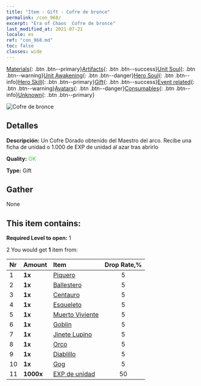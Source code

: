 ```yaml
---
title: "Item - Gift - Cofre de bronce"
permalink: /con_968/
excerpt: "Era of Chaos  Cofre de bronce"
last_modified_at: 2021-07-21
locale: es
ref: "con_968.md"
toc: false
classes: wide
---
```

 [Materials](/ItemsES/){: .btn .btn--primary}[Artifacts](/ItemsES/Artifacts/){: .btn .btn--success}[Unit Soul](/ItemsES/UnitSoul/){: .btn .btn--warning}[Unit Awakening](/ItemsES/UnitAwakening/){: .btn .btn--danger}[Hero Soul](/ItemsES/HeroSoul/){: .btn .btn--info}[Hero Skill](/ItemsES/HeroSkill/){: .btn .btn--primary}[Gift](/ItemsES/Gift/){: .btn .btn--success}[Event related](/ItemsES/Events/){: .btn .btn--warning}[Avatars](/ItemsES/Avatars/){: .btn .btn--danger}[Consumables](/ItemsES/Consumables/){: .btn .btn--info}[Unknown](/ItemsES/Unknown/){: .btn .btn--primary}

 ![Cofre de bronce](/images/t/i_50001.png)

## Detalles
 **Descripción:** Un Cofre Dorado obtenido del Maestro del arco. Recibe una ficha de unidad o 1.000 de EXP de unidad al azar tras abrirlo

 **Quality:** <span style="color: #32CD32">OK</span>

 **Type:** Gift

## Gather

  None

## This item contains:

 **Required Level to open:** 1

 2 You would get **1** item  from:

  | Nr | Amount |     Item    | Drop Rate,% |
  |:---|:-------|:------------|:---------:|
  | 1 |  **1x** | [Piquero](/ItemsES/unt_190/) | 5 | 
  | 2 |  **1x** | [Ballestero](/ItemsES/unt_191/) | 5 | 
  | 3 |  **1x** | [Centauro](/ItemsES/unt_199/) | 5 | 
  | 4 |  **1x** | [Esqueleto](/ItemsES/unt_208/) | 5 | 
  | 5 |  **1x** | [Muerto Viviente](/ItemsES/unt_209/) | 5 | 
  | 6 |  **1x** | [Goblin](/ItemsES/unt_217/) | 5 | 
  | 7 |  **1x** | [Jinete Lupino](/ItemsES/unt_218/) | 5 | 
  | 8 |  **1x** | [Orco](/ItemsES/unt_219/) | 5 | 
  | 9 |  **1x** | [Diablillo](/ItemsES/unt_226/) | 5 | 
  | 10 |  **1x** | [Gog](/ItemsES/unt_227/) | 5 | 
  | 11 |  **1000x** | [EXP de unidad](/ItemsES/con_902/) | 50 | 
